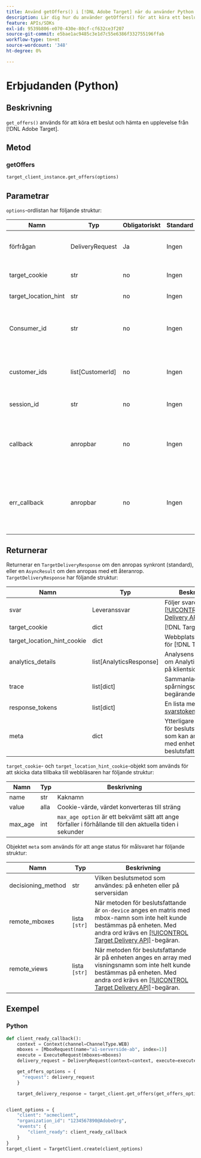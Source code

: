 ```yaml
---
title: Använd getOffers() i [!DNL Adobe Target] när du använder Python SDK
description: Lär dig hur du använder getOffers() för att köra ett beslut och hämta en upplevelse från  [!DNL Adobe Target].
feature: APIs/SDKs
exl-id: 9539b806-e070-430e-80cf-cf632ce3f207
source-git-commit: e5bae1ac9485c3e1d7c55e6386f332755196ffab
workflow-type: tm+mt
source-wordcount: '348'
ht-degree: 0%

---
```


# Erbjudanden (Python)

## Beskrivning

`get_offers()` används för att köra ett beslut och hämta en upplevelse från [!DNL Adobe Target].


## Metod

### getOffers

```python {line-numbers="true"}
target_client_instance.get_offers(options)
```

## Parametrar

`options`-ordlistan har följande struktur:

| Namn | Typ | Obligatoriskt | Standard | Beskrivning |
| --- | --- | --- | --- | --- |
| förfrågan | DeliveryRequest | Ja | Ingen | Följer begäran [[!DNL Target Delivery API]](/help/dev/implement/delivery-api/overview.md) |
| target_cookie | str | no | Ingen | [!DNL Target]-cookie |
| target_location_hint | str | no | Ingen | Platstips för [!DNL Target] |
| Consumer_id | str | no | Ingen | Olika konsument-ID bör anges när flera samtal sammanfogas |
| customer_ids | list[CustomerId] | no | Ingen | En lista med kund-ID:n i VisitorId-kompatibelt format |
| session_id | str | no | Ingen | Används för att länka flera begäranden |
| callback | anropbar | no | Ingen | Om begäran hanteras asynkront anropas återanropet när svaret är klart |
| err_callback | anropbar | no | Ingen | Om begäran hanteras asynkront, anropas felåteranrop när undantaget utlöses |

## Returnerar

Returnerar en `TargetDeliveryResponse` om den anropas synkront (standard), eller en `AsyncResult` om den anropas med ett återanrop. `TargetDeliveryResponse` har följande struktur:

| Namn | Typ | Beskrivning |
| --- | --- | --- |
| svar | Leveranssvar | Följer svaret på [[!UICONTROL Target Delivery API]](/help/dev/implement/delivery-api/overview.md) |
| target_cookie | dict | [!DNL Target]-cookie |
| target_location_hint_cookie | dict | Webbplatstipscookie för [!DNL Target] |
| analytics_details | list[AnalyticsResponse] | Analysens nyttolast, om Analytics används på klientsidan |
| trace | list[dict] | Sammanlagda spårningsdata för alla begärandemrutor/vyer |
| response_tokens | list[dict] | En lista med &#x200B;[svarstoken](https://experienceleague.adobe.com/docs/target/using/administer/response-tokens.html?lang=sv-SE) |
| meta | dict | Ytterligare metadata för beslutsfattande som kan användas med enhetsspecifik beslutsfattande |

`target_cookie`- och `target_location_hint_cookie`-objekt som används för att skicka data tillbaka till webbläsaren har följande struktur:

| Namn | Typ | Beskrivning |
| --- | --- | --- |
| name | str | Kaknamn |
| value | alla | Cookie-värde, värdet konverteras till sträng |
| max_age | int | `max_age option` är ett bekvämt sätt att ange förfaller i förhållande till den aktuella tiden i sekunder |

Objektet `meta` som används för att ange status för målsvaret har följande struktur:

| Namn | Typ | Beskrivning |
| --- | --- | --- |
| decisioning_method | str | Vilken beslutsmetod som användes: på enheten eller på serversidan |
| remote_mboxes | lista `[str]` | När metoden för beslutsfattande är `on-device` anges en matris med mbox-namn som inte helt kunde bestämmas på enheten. Med andra ord krävs en [[!UICONTROL Target Delivery API]](/help/dev/implement/delivery-api/overview.md)-begäran. |
| remote_views | lista `[str]` | När metoden för beslutsfattande är på enheten anges en array med visningsnamn som inte helt kunde bestämmas på enheten. Med andra ord krävs en [[!UICONTROL Target Delivery API]](/help/dev/implement/delivery-api/overview.md)-begäran. |

## Exempel

### Python

```python {line-numbers="true"}
def client_ready_callback():
    context = Context(channel=ChannelType.WEB)
    mboxes = [MboxRequest(name="a1-serverside-ab", index=1)]
    execute = ExecuteRequest(mboxes=mboxes)
    delivery_request = DeliveryRequest(context=context, execute=execute)

    get_offers_options = {
      "request": delivery_request
    }

    target_delivery_response = target_client.get_offers(get_offers_options)


client_options = {
    "client": "acmeclient",
    "organization_id": "1234567890@AdobeOrg",
    "events": {
        "client_ready": client_ready_callback
    }
}
target_client = TargetClient.create(client_options)
```
